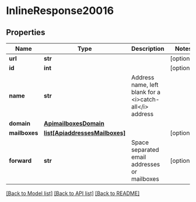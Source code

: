 # InlineResponse20016

## Properties
Name | Type | Description | Notes
------------ | ------------- | ------------- | -------------
**url** | **str** |  | [optional] 
**id** | **int** |  | [optional] 
**name** | **str** | Address name, left blank for a &lt;i&gt;catch-all&lt;/i&gt; address | 
**domain** | [**ApimailboxesDomain**](ApimailboxesDomain.md) |  | 
**mailboxes** | [**list[ApiaddressesMailboxes]**](ApiaddressesMailboxes.md) |  | [optional] 
**forward** | **str** | Space separated email addresses or mailboxes | [optional] 

[[Back to Model list]](../README.md#documentation-for-models) [[Back to API list]](../README.md#documentation-for-api-endpoints) [[Back to README]](../README.md)

